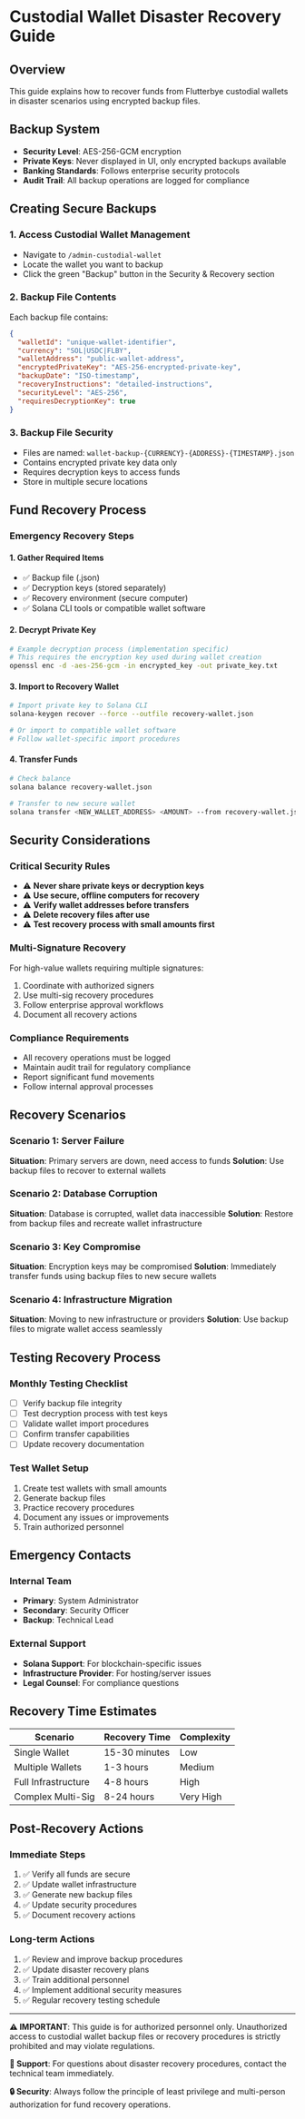 # Custodial Wallet Disaster Recovery Guide

## Overview
This guide explains how to recover funds from Flutterbye custodial wallets in disaster scenarios using encrypted backup files.

## Backup System
- **Security Level**: AES-256-GCM encryption
- **Private Keys**: Never displayed in UI, only encrypted backups available
- **Banking Standards**: Follows enterprise security protocols
- **Audit Trail**: All backup operations are logged for compliance

## Creating Secure Backups

### 1. Access Custodial Wallet Management
- Navigate to `/admin-custodial-wallet`
- Locate the wallet you want to backup
- Click the green "Backup" button in the Security & Recovery section

### 2. Backup File Contents
Each backup file contains:
```json
{
  "walletId": "unique-wallet-identifier",
  "currency": "SOL|USDC|FLBY",
  "walletAddress": "public-wallet-address",
  "encryptedPrivateKey": "AES-256-encrypted-private-key",
  "backupDate": "ISO-timestamp",
  "recoveryInstructions": "detailed-instructions",
  "securityLevel": "AES-256",
  "requiresDecryptionKey": true
}
```

### 3. Backup File Security
- Files are named: `wallet-backup-{CURRENCY}-{ADDRESS}-{TIMESTAMP}.json`
- Contains encrypted private key data only
- Requires decryption keys to access funds
- Store in multiple secure locations

## Fund Recovery Process

### Emergency Recovery Steps

#### 1. Gather Required Items
- ✅ Backup file (.json)
- ✅ Decryption keys (stored separately)
- ✅ Recovery environment (secure computer)
- ✅ Solana CLI tools or compatible wallet software

#### 2. Decrypt Private Key
```bash
# Example decryption process (implementation specific)
# This requires the encryption key used during wallet creation
openssl enc -d -aes-256-gcm -in encrypted_key -out private_key.txt
```

#### 3. Import to Recovery Wallet
```bash
# Import private key to Solana CLI
solana-keygen recover --force --outfile recovery-wallet.json

# Or import to compatible wallet software
# Follow wallet-specific import procedures
```

#### 4. Transfer Funds
```bash
# Check balance
solana balance recovery-wallet.json

# Transfer to new secure wallet
solana transfer <NEW_WALLET_ADDRESS> <AMOUNT> --from recovery-wallet.json
```

## Security Considerations

### Critical Security Rules
- ⚠️ **Never share private keys or decryption keys**
- ⚠️ **Use secure, offline computers for recovery**
- ⚠️ **Verify wallet addresses before transfers**
- ⚠️ **Delete recovery files after use**
- ⚠️ **Test recovery process with small amounts first**

### Multi-Signature Recovery
For high-value wallets requiring multiple signatures:
1. Coordinate with authorized signers
2. Use multi-sig recovery procedures
3. Follow enterprise approval workflows
4. Document all recovery actions

### Compliance Requirements
- All recovery operations must be logged
- Maintain audit trail for regulatory compliance
- Report significant fund movements
- Follow internal approval processes

## Recovery Scenarios

### Scenario 1: Server Failure
**Situation**: Primary servers are down, need access to funds
**Solution**: Use backup files to recover to external wallets

### Scenario 2: Database Corruption
**Situation**: Database is corrupted, wallet data inaccessible
**Solution**: Restore from backup files and recreate wallet infrastructure

### Scenario 3: Key Compromise
**Situation**: Encryption keys may be compromised
**Solution**: Immediately transfer funds using backup files to new secure wallets

### Scenario 4: Infrastructure Migration
**Situation**: Moving to new infrastructure or providers
**Solution**: Use backup files to migrate wallet access seamlessly

## Testing Recovery Process

### Monthly Testing Checklist
- [ ] Verify backup file integrity
- [ ] Test decryption process with test keys
- [ ] Validate wallet import procedures
- [ ] Confirm transfer capabilities
- [ ] Update recovery documentation

### Test Wallet Setup
1. Create test wallets with small amounts
2. Generate backup files
3. Practice recovery procedures
4. Document any issues or improvements
5. Train authorized personnel

## Emergency Contacts

### Internal Team
- **Primary**: System Administrator
- **Secondary**: Security Officer
- **Backup**: Technical Lead

### External Support
- **Solana Support**: For blockchain-specific issues
- **Infrastructure Provider**: For hosting/server issues
- **Legal Counsel**: For compliance questions

## Recovery Time Estimates

| Scenario | Recovery Time | Complexity |
|----------|---------------|------------|
| Single Wallet | 15-30 minutes | Low |
| Multiple Wallets | 1-3 hours | Medium |
| Full Infrastructure | 4-8 hours | High |
| Complex Multi-Sig | 8-24 hours | Very High |

## Post-Recovery Actions

### Immediate Steps
1. ✅ Verify all funds are secure
2. ✅ Update wallet infrastructure
3. ✅ Generate new backup files
4. ✅ Update security procedures
5. ✅ Document recovery actions

### Long-term Actions
1. ✅ Review and improve backup procedures
2. ✅ Update disaster recovery plans
3. ✅ Train additional personnel
4. ✅ Implement additional security measures
5. ✅ Regular recovery testing schedule

---

**⚠️ IMPORTANT**: This guide is for authorized personnel only. Unauthorized access to custodial wallet backup files or recovery procedures is strictly prohibited and may violate regulations.

**📧 Support**: For questions about disaster recovery procedures, contact the technical team immediately.

**🔒 Security**: Always follow the principle of least privilege and multi-person authorization for fund recovery operations.
